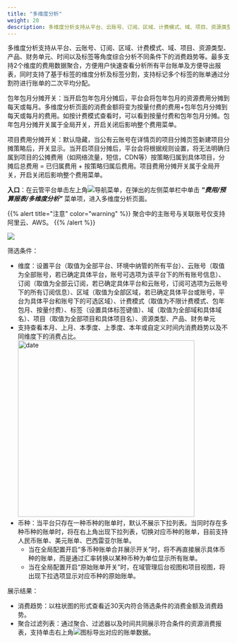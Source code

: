```yaml
---
title: "多维度分析"
weight: 20
description: 多维度分析支持从平台、云账号、订阅、区域、计费模式、域、项目、资源类型、产品、财务单元、时间以及标签等角度综合分析不同条件下的消费趋势等。
---
```


多维度分析支持从平台、云账号、订阅、区域、计费模式、域、项目、资源类型、产品、财务单元、时间以及标签等角度综合分析不同条件下的消费趋势等。最多支持2个维度的费用数据聚合，方便用户快速查看分析所有平台账单及方便导出报表，同时支持了基于标签的维度分析及标签分割，支持标记多个标签的账单通过分割符进行账单的二次平均分配。

包年包月分摊开关：当开启包年包月分摊后，平台会将包年包月的资源费用分摊到每天或每月。多维度分析页面的消费金额将变为按量付费的费用+包年包月分摊到每天或每月的费用。如按计费模式查看时，可以看到按量付费和包年包月分摊。包年包月分摊开关属于全局开关，开启关闭后影响整个费用菜单。

项目费用分摊开关：默认隐藏，当公有云账号在详情页的项目分摊页签新建项目分摊策略后，开关显示。当开启项目分摊后，平台会将根据规则设置，将无法明确归属到项目的公摊费用（如网络流量，短信，CDN等）按策略归属到具体项目，分摊后总费用 = 已归属费用 + 按策略归属后费用。项目费用分摊开关属于全局开关，开启关闭后影响整个费用菜单。

**入口**：在云管平台单击左上角![](../../../images/intro/nav.png)导航菜单，在弹出的左侧菜单栏中单击 **_"费用/预算报表/多维度分析"_** 菜单项，进入多维度分析页面。

{{% alert title="注意" color="warning" %}}
聚合中的主账号与关联账号仅支持阿里云、AWS。
{{% /alert %}}

  ![](../../../images/bill/analysis.png)

筛选条件：

- 维度：设置平台（取值为全部平台、环境中纳管的所有平台）、云账号（取值为全部账号，若已确定具体平台，账号可选项为该平台下的所有账号信息）、订阅（取值为全部云订阅，若已确定具体平台和云账号，订阅可选项为云账号下的所有订阅信息）、区域（取值为全部区域，若已确定具体平台或账号，平台为具体平台和账号下的可选区域）、计费模式（取值为不限计费模式、包年包月、按量付费）、标签（设置具体标签键值）、域（取值为全部域和具体域名）、项目（取值为全部项目和具体项目名）、资源类型、产品、财务单元
- 支持查看本月、上月、本季度、上季度、本年或自定义时间内消费趋势以及不同维度下的消费占比。
    <img src="../../../images/bill/month1.png" width="400" alt="date">
- 币种：当平台只存在一种币种的账单时，默认不展示下拉列表。当同时存在多种币种的账单时，将在右上角出现下拉列表，切换对应币种的账单，目前支持人民币账单、美元账单、巴西雷亚尔账单。
    - 当在全局配置开启“多币种账单合并展示开关”时，将不再直接展示具体币种的账单，而是通过汇率转换以某种币种为单位显示所有账单。
    - 当在全局配置开启“原始账单开关”时，在域管理后台视图和项目视图，将出现下拉选项显示对应币种的原始账单。

展示结果：

- 消费趋势：以柱状图的形式查看近30天内符合筛选条件的消费金额及消费趋势。
- 聚合过滤列表：通过聚合、过滤器以及时间共同展示符合条件的资源消费报表，支持单击右上角![](../../../images/system/download.png)图标导出对应的账单数据。
